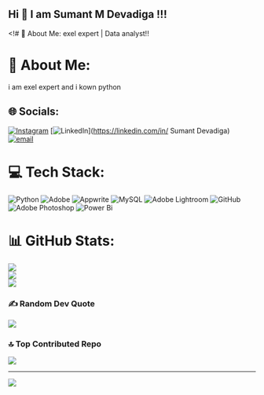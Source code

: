 ## Hi  👋 I am Sumant M Devadiga !!!

<!# 💫 About Me:
exel expert | Data analyst!!


# 💫 About Me:
i am exel expert and i kown python 


## 🌐 Socials:
[![Instagram](https://img.shields.io/badge/Instagram-%23E4405F.svg?logo=Instagram&logoColor=white)](https://instagram.com/_devadigasumant_) [![LinkedIn](https://img.shields.io/badge/LinkedIn-%230077B5.svg?logo=linkedin&logoColor=white)](https://linkedin.com/in/ Sumant Devadiga) [![email](https://img.shields.io/badge/Email-D14836?logo=gmail&logoColor=white)](mailto:sumantdevadiga130@gmail.com) 

# 💻 Tech Stack:
![Python](https://img.shields.io/badge/python-3670A0?style=flat&logo=python&logoColor=ffdd54) ![Adobe](https://img.shields.io/badge/adobe-%23FF0000.svg?style=flat&logo=adobe&logoColor=white) ![Appwrite](https://img.shields.io/badge/Appwrite-%23FD366E.svg?style=flat&logo=appwrite&logoColor=white) ![MySQL](https://img.shields.io/badge/mysql-4479A1.svg?style=flat&logo=mysql&logoColor=white) ![Adobe Lightroom](https://img.shields.io/badge/Adobe%20Lightroom-31A8FF.svg?style=flat&logo=Adobe%20Lightroom&logoColor=white) ![GitHub](https://img.shields.io/badge/github-%23121011.svg?style=flat&logo=github&logoColor=white) ![Adobe Photoshop](https://img.shields.io/badge/adobe%20photoshop-%2331A8FF.svg?style=flat&logo=adobe%20photoshop&logoColor=white) ![Power Bi](https://img.shields.io/badge/power_bi-F2C811?style=flat&logo=powerbi&logoColor=black)
# 📊 GitHub Stats:
![](https://github-readme-stats.vercel.app/api?username=Sumantdevadiga01&theme=default_repocard&hide_border=false&include_all_commits=false&count_private=true)<br/>
![](https://github-readme-streak-stats.herokuapp.com/?user=Sumantdevadiga01&theme=default_repocard&hide_border=false)<br/>
![](https://github-readme-stats.vercel.app/api/top-langs/?username=Sumantdevadiga01&theme=default_repocard&hide_border=false&include_all_commits=false&count_private=true&layout=compact)

### ✍️ Random Dev Quote
![](https://quotes-github-readme.vercel.app/api?type=horizontal&theme=gruvbox)

### 🔝 Top Contributed Repo
![](https://github-contributor-stats.vercel.app/api?username=Sumantdevadiga01&limit=5&theme=default_repocard&combine_all_yearly_contributions=true)

---
[![](https://visitcount.itsvg.in/api?id=Sumantdevadiga01&icon=0&color=0)](https://visitcount.itsvg.in)

